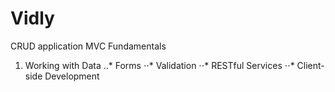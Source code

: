# Vidly
CRUD application
MVC Fundamentals
1. Working with Data
..* Forms
⋅⋅* Validation
⋅⋅* RESTful Services
⋅⋅* Client-side Development
